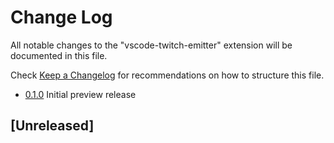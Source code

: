 # Change Log

All notable changes to the "vscode-twitch-emitter" extension will be documented in this file.

Check [Keep a Changelog](http://keepachangelog.com/) for recommendations on how to structure this file.

- [0.1.0][0.1.0] Initial preview release

## [Unreleased]


[0.1.0]: https://github.com/parithon/vscode-ttvchat-emitter/release/tag/0.1.0
